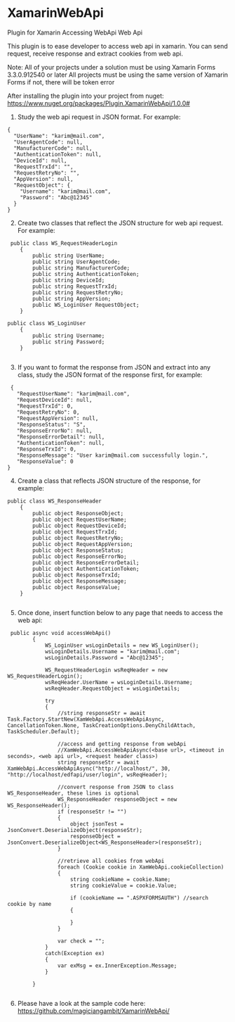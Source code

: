 # XamarinWebApi

Plugin for Xamarin Accessing WebApi Web Api

This plugin is to ease developer to access web api in xamarin. You can send request, receive response and extract cookies from web api.

Note: All of your projects under a solution must be using Xamarin Forms 3.3.0.912540 or later
All projects must be using the same version of Xamarin Forms if not, there will be token error

After installing the plugin into your project from nuget: https://www.nuget.org/packages/Plugin.XamarinWebApi/1.0.0#

1) Study the web api request in JSON format. For example:

```
{
  "UserName": "karim@mail.com",
  "UserAgentCode": null,
  "ManufacturerCode": null,
  "AuthenticationToken": null,
  "DeviceId": null,
  "RequestTrxId": "",
  "RequestRetryNo": "",
  "AppVersion": null,
  "RequestObject": {
    "Username": "karim@mail.com",
    "Password": "Abc@12345"
  }
}
```

2) Create two classes that reflect the JSON structure for web api request. For example:

```
 public class WS_RequestHeaderLogin
    {
        public string UserName;
        public string UserAgentCode;
        public string ManufacturerCode;
        public string AuthenticationToken;
        public string DeviceId;
        public string RequestTrxId;
        public string RequestRetryNo;
        public string AppVersion;
        public WS_LoginUser RequestObject;
    }
    
public class WS_LoginUser
    {
        public string Username;
        public string Password;
    }
    
  ```
    
  3) If you want to format the response from JSON and extract into any class, study the JSON format of the response first, for example:
 
 ```
  {
    "RequestUserName": "karim@mail.com",
    "RequestDeviceId": null,
    "RequestTrxId": 0,
    "RequestRetryNo": 0,
    "RequestAppVersion": null,
    "ResponseStatus": "S",
    "ResponseErrorNo": null,
    "ResponseErrorDetail": null,
    "AuthenticationToken": null,
    "ResponseTrxId": 0,
    "ResponseMessage": "User karim@mail.com successfully login.",
    "ResponseValue": 0
}
```

4) Create a class that reflects JSON structure of the response, for example:

```
public class WS_ResponseHeader
    {
        public object ResponseObject;
        public object RequestUserName;
        public object RequestDeviceId;
        public object RequestTrxId;
        public object RequestRetryNo;
        public object RequestAppVersion;
        public object ResponseStatus;
        public object ResponseErrorNo;
        public object ResponseErrorDetail;
        public object AuthenticationToken;
        public object ResponseTrxId;
        public object ResponseMessage;
        public object ResponseValue;
    }
    
   ```
   
5) Once done, insert function below to any page that needs to access the web api:

```
 public async void accessWebApi()
        {
            WS_LoginUser wsLoginDetails = new WS_LoginUser();
            wsLoginDetails.Username = "karim@mail.com";
            wsLoginDetails.Password = "Abc@12345";

            WS_RequestHeaderLogin wsReqHeader = new WS_RequestHeaderLogin();
            wsReqHeader.UserName = wsLoginDetails.Username;
            wsReqHeader.RequestObject = wsLoginDetails;

            try
            {
                //string responseStr = await Task.Factory.StartNew(XamWebApi.AccessWebApiAsync, CancellationToken.None, TaskCreationOptions.DenyChildAttach, TaskScheduler.Default);

                //access and getting response from webApi
                //XamWebApi.AccessWebApiAsync(<base url>, <timeout in seconds>, <web api url>, <request header class>)
                string responseStr = await XamWebApi.AccessWebApiAsync("http://localhost/", 30, "http://localhost/edfapi/user/login", wsReqHeader);

                //convert response from JSON to class WS_ResponseHeader, these lines is optional
                WS_ResponseHeader responseObject = new WS_ResponseHeader();
                if (responseStr != "")
                {
                    object jsonTest = JsonConvert.DeserializeObject(responseStr);
                    responseObject = JsonConvert.DeserializeObject<WS_ResponseHeader>(responseStr);                    
                }

                //retrieve all cookies from webApi
                foreach (Cookie cookie in XamWebApi.cookieCollection)
                {
                    string cookieName = cookie.Name;
                    string cookieValue = cookie.Value;

                    if (cookieName == ".ASPXFORMSAUTH") //search cookie by name
                    {

                    }
                }

                var check = "";
            }
            catch(Exception ex)
            {
                var exMsg = ex.InnerException.Message;
            }
            
        }
        
   ```   
  6) Please have a look at the sample code here: https://github.com/magiciangambit/XamarinWebApi/

